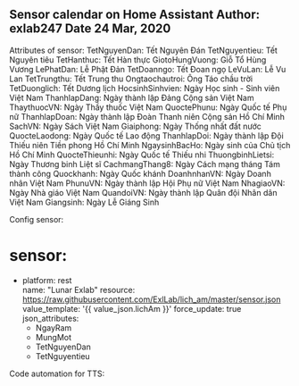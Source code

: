
Sensor calendar on Home Assistant 
Author: exlab247
Date 24 Mar, 2020
--------
Attributes of sensor:
TetNguyenDan:	Tết Nguyên Đán
TetNguyentieu:	Tết Nguyên tiêu
TetHanthuc:	Tết Hàn thực
GiotoHungVuong:	Giỗ Tổ Hùng Vương
LePhatDan:	Lễ Phật Đản
TetDoanngo:	Tết Đoan ngọ
LeVuLan:	Lễ Vu Lan
TetTrungthu:	Tết Trung thu
Ongtaochautroi:	Ông Táo chầu trời
TetDuonglich:	Tết Dương lịch
HocsinhSinhvien:	Ngày Học sinh - Sinh viên Việt Nam
ThanhlapDang:	Ngày thành lập Đảng Cộng sản Việt Nam
ThaythuocVN:	Ngày Thầy thuốc Việt Nam
QuoctePhunu:	Ngày Quốc tế Phụ nữ
ThanhlapDoan:	Ngày thành lập Đoàn Thanh niên Cộng sản Hồ Chí Minh
SachVN:	Ngày Sách Việt Nam
Giaiphong:	Ngày Thống nhất đất nước
QuocteLaodong:	Ngày Quốc tế Lao động
ThanhlapDoi:	Ngày thành lập Đội Thiếu niên Tiền phong Hồ Chí Minh
NgaysinhBacHo:	Ngày sinh của Chủ tịch Hồ Chí Minh
QuocteThieunhi:	Ngày Quốc tế Thiếu nhi
ThuongbinhLietsi:	Ngày Thương binh Liệt sĩ
CachmangThang8:	Ngày Cách mạng tháng Tám thành công
Quockhanh:	Ngày Quốc khánh
DoanhnhanVN:	Ngày Doanh nhân Việt Nam
PhunuVN:	Ngày thành lập Hội Phụ nữ Việt Nam
NhagiaoVN:	Ngày Nhà giáo Việt Nam
QuandoiVN:	Ngày thành lập Quân đội Nhân dân Việt Nam
Giangsinh:	Ngày Lễ Giáng Sinh


Config sensor:
# sensor:
- platform: rest  
  name: "Lunar Exlab"
  resource: https://raw.githubusercontent.com/ExlLab/lich_am/master/sensor.json
  value_template: '{{ value_json.lichAm }}'
  force_update: true
  json_attributes:
    - NgayRam
    - MungMot
    - TetNguyenDan
    - TetNguyentieu
    

Code automation for TTS:


    

